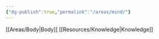 ```yaml
---
{"dg-publish":true,"permalink":"/areas/mind/"}
---
```


[[Areas/Body\|Body]]
[[Resources/Knowledge\|Knowledge]]



